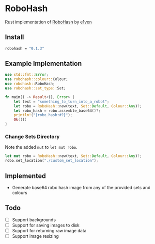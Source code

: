 # RoboHash
Rust implementation of [RoboHash](https://github.com/e1ven/Robohash/) by [e1ven](https://github.com/e1ven)

## Install
```bash
robohash = "0.1.3"
```

## Example Implementation

```rust
use std::fmt::Error;
use robohash::colour::Colour;
use robohash::RoboHash;
use robohash::set_type::Set;

fn main() -> Result<(), Error> {
    let text = "something_to_turn_into_a_robot";
    let robo = RoboHash::new(text, Set::Default, Colour::Any)?;
    let robo_hash = robo.assemble_base64()?;
    println!("{robo_hash:#?}");
    Ok(())
}
```

### Change Sets Directory
Note the added `mut` to `let mut robo`.
```rust
let mut robo = RoboHash::new(text, Set::Default, Colour::Any)?;
robo.set_location("./custom_set_location");
```

## Implemented
- Generate base64 robo hash image from any of the provided sets and colours

## Todo
- [ ] Support backgrounds
- [ ] Support for saving images to disk
- [ ] Support for returning raw image data
- [ ] Support image resizing